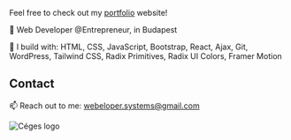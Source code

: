
<p>Feel free to check out my <a target="_blank" href="https://webelopersystems.hu/"> portfolio</a> website!</p>
<p>🏢 Web Developer @Entrepreneur, in Budapest</p>
<p>🧰 I build with: HTML, CSS, JavaScript, Bootstrap, React, Ajax, Git, WordPress, Tailwind CSS, Radix Primitives, Radix UI Colors, Framer Motion</p>
<h2>Contact</h2>
<p>📫 Reach out to me: <a href="mailto: webeloper.systems@gmail.com">webeloper.systems@gmail.com</a></p>

![Céges logo](https://github.com/WebeloperSystems/WebeloperSystems/assets/99355307/c31895fe-b8aa-40e2-bcfd-9ed6be423562)
